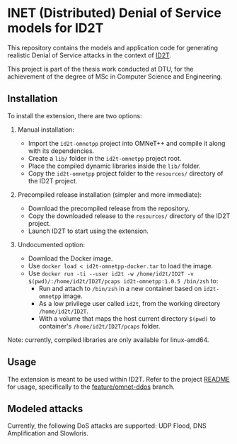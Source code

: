 # INET (Distributed) Denial of Service models for ID2T
This repository contains the models and application code for generating realistic Denial of Service attacks in the context of [ID2T](https://github.com/tklab-tud/ID2T).

This project is part of the thesis work conducted at DTU, for the achievement of the degree of MSc in Computer Science and Engineering.

## Installation

To install the extension, there are two options:

1. Manual installation:    
    - Import the `id2t-omnetpp` project into OMNeT++ and compile it along with its dependencies.
    - Create a `lib/` folder in the `id2t-omnetpp` project root.
    - Place the compiled dynamic libraries inside the `lib/` folder.
    - Copy the `id2t-omnetpp` project folder to the `resources/` directory of the ID2T project.

2. Precompiled release installation (simpler and more immediate):
    - Download the precompiled release from the repository.
    - Copy the downloaded release to the `resources/` directory of the ID2T project.
    - Launch ID2T to start using the extension.

3. Undocumented option:
    - Download the Docker image.
    - Use `docker load < id2t-omnetpp-docker.tar` to load the image.
    - Use `docker run -ti --user id2t -w /home/id2t/ID2T -v $(pwd)/:/home/id2t/ID2T/pcaps id2t-omnetpp:1.0.5 /bin/zsh` to:
	    - Run and attach to `/bin/zsh` in a new container based on `id2t-omnetpp` image.
	    - As a low privilege user called `id2t`, from the working directory `/home/id2t/ID2T`.
	    - With a volume that maps the host current directory `$(pwd)` to container's `/home/id2t/ID2T/pcaps` folder.

Note: currently, compiled libraries are only available for linux-amd64.

## Usage
The extension is meant to be used within ID2T. Refer to the project [README](https://github.com/tklab-tud/ID2T/blob/feature/omnet-ddos/README.md) for usage, specifically to the [feature/omnet-ddos](https://github.com/tklab-tud/ID2T/tree/feature/omnet-ddos) branch.

## Modeled attacks
Currently, the following DoS attacks are supported: UDP Flood, DNS Amplification and Slowloris.
